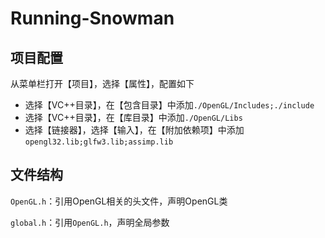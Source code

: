 # Running-Snowman
## 项目配置

从菜单栏打开【项目】，选择【属性】，配置如下

+ 选择【VC++目录】，在【包含目录】中添加`./OpenGL/Includes;./include`
+ 选择【VC++目录】，在【库目录】中添加`./OpenGL/Libs`
+ 选择【链接器】，选择【输入】，在【附加依赖项】中添加`opengl32.lib;glfw3.lib;assimp.lib`



## 文件结构

`OpenGL.h`：引用OpenGL相关的头文件，声明OpenGL类

`global.h`：引用`OpenGL.h`，声明全局参数
